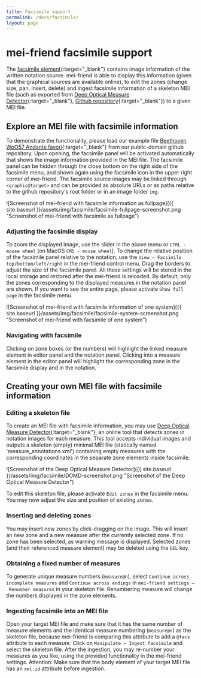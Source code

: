 ```yaml
---
title: Facsimile support
permalink: /docs/facsimile/
layout: page 
---
```

# mei-friend facsimile support

The [facsimile element](https://music-encoding.org/guidelines/v4/elements/facsimile){:target="_blank"} contains image information of the written notation source. mei-friend is able to display this information (given that the graphical sources are available online), to edit the zones (change size, pan, insert, delete) and ingest facsimile information of a skeleton MEI file (such as exported from [Deep Optical Measure Detector](https://measure-detector.edirom.de/){:target="_blank"}, [Github repository](https://github.com/OMR-Research/MeasureDetector){:target="_blank"}) to a given MEI file.

## Explore an MEI file with facsimile information
To demonstrate the functionality, please load our example file [Beethoven WoO57 Andante favori](https://mei-friend.mdw.ac.at/?notationOrientation=top&notationProportion=.6&facsimileOrientation=left&facsimileProportion=.45&breaks=line&file=https://raw.githubusercontent.com/trompamusic-encodings/Beethoven_Op76_BreitkopfHaertel/master/Beethoven_Op76-Breitkopf-Haertel.mei){:target="_blank"} from our public-domain github repository. Upon opening, the facsimile panel will be activated automatically that shows the image information provided in the MEI file. The facsimile panel can be hidden through the close bottom on the right side of the facsimile menu, and shown again using the facsimile icon in the upper right corner of mei-friend. The facsimile source images may be linked through `<graphic@target>` and can be provided as absolute URLs or as paths relative to the github repository's root folder or in an image folder `img`.

![Screenshot of mei-friend with facsimile information as fullpage]({{ site.baseurl }}/assets/img/facsimile/facsimile-fullpage-screenshot.png "Screenshot of mei-friend with facsimile as fullpage")

### Adjusting the facsimile display

To zoom the displayed image, use the slider in the above menu or `CTRL - mouse wheel` (on MacOS `CMD - mouse wheel`). To change the relative position of the facsimile panel relative to the notation, use the `View – Facsimile top/bottom/left/right` in the mei-friend control menu. Drag the borders to adjust the size of the facsimile panel. All these settings will be stored in the local storage and restored after the mei-friend is reloaded. By default, only the zones corresponding to the displayed measures in the notation panel are shown. If you want to see the entire page, please activate `Show full page` in the facsimile menu.

![Screenshot of mei-friend with facsimile information of one system]({{ site.baseurl }}/assets/img/facsimile/facsimile-system-screenshot.png "Screenshot of mei-friend with facsimile of one system")


### Navigating with facsimile

Clicking on zone boxes (or the numbers) will highlight the linked measure element in editor panel and the notation panel. 
Clicking into a measure element in the editor panel will highlight the corresponding zone in the facsimile display and in the notation.



## Creating your own MEI file with facsimile information

### Editing a skeleton file
To create an MEI file with facsimile information, you may use [Deep Optical Measure Detector](https://measure-detector.edirom.de/){:target="_blank"}, an online tool that detects zones in notation images for each measure. This tool accepts individual images and outputs a skeleton (empty) minimal MEI file (statically named 'measure_annotations.xml') containing empty measures with the corresponding coordinates in the separate zone elements inside facsimile. 



![Screenshot of the Deep Optical Measure Detector]({{ site.baseurl }}/assets/img/facsimile/DOMD-screenshot.png "Screenshot of the Deep Optical Measure Detector")

To edit this skeleton file, please activate `Edit zones` in the facsimile menu. You may now adjust the size and position of existing zones. 

### Inserting and deleting zones

You may insert new zones by click-dragging on the image. This will insert an new zone and a new measure after the currently selected zone. If no zone has been selected, as warning message is displayed. Selected zones (and their referenced measure element) may be deleted using the `DEL` key.

### Obtaining a fixed number of measures

To generate unique measure numbers (`measure@n`), select `Continue across incomplete measures` and `Continue across endings` in `mei-friend settings – Renumber measures` in your skeleton file. 
Renumbering measure will change the numbers displayed in the zone elements.

### Ingesting facsimile into an MEI file

Open your target MEI file and make sure that it has the same number of measure elements and the identical measure numbering (`measure@n`) as the skeleton file, because mei-friend is comparing this attribute to add a `@facs` attribute to each measure. Click on `Manipulate – Ingest facsimile` and select the skeleton file. After the ingestion, you may re-number your measures as you like, using the provided functionality in the mei-friend settings. Attention: Make sure that the body element of your target MEI file has an `xml:id` attribute before ingestion.

